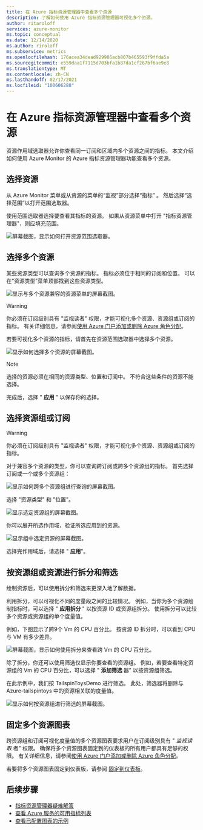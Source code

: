 ```yaml
---
title: 在 Azure 指标资源管理器中查看多个资源
description: 了解如何使用 Azure 指标资源管理器可视化多个资源。
author: ritaroloff
services: azure-monitor
ms.topic: conceptual
ms.date: 12/14/2020
ms.author: riroloff
ms.subservice: metrics
ms.openlocfilehash: 176acea34dead929986acb807b465593f9ffda5a
ms.sourcegitcommit: e559daa1f7115d703bfa1b87da1cf267bf6ae9e8
ms.translationtype: MT
ms.contentlocale: zh-CN
ms.lasthandoff: 02/17/2021
ms.locfileid: "100606288"
---
```

# <a name="view-multiple-resources-in-the-azure-metrics-explorer"></a>在 Azure 指标资源管理器中查看多个资源

资源作用域选取器允许你查看同一订阅和区域内多个资源之间的指标。 本文介绍如何使用 Azure Monitor 的 Azure 指标资源管理器功能查看多个资源。 

## <a name="select-a-resource"></a>选择资源 

从 Azure Monitor 菜单或从资源的菜单的“监视”部分选择“指标”    。 然后选择“选择范围”以打开范围选取器。 

使用范围选取器选择要查看其指标的资源。 如果从资源菜单中打开 "指标资源管理器"，则应填充范围。 

![屏幕截图，显示如何打开资源范围选取器。](./media/metrics-dynamic-scope/019.png)

## <a name="select-multiple-resources"></a>选择多个资源 

某些资源类型可以查询多个资源的指标。 指标必须位于相同的订阅和位置。 可以在“资源类型”菜单顶部找到这些资源类型。

![显示与多个资源兼容的资源菜单的屏幕截图。](./media/metrics-dynamic-scope/020.png)

> [!WARNING] 
> 你必须在订阅级别具有 "监视读者" 权限，才能可视化多个资源、资源组或订阅的指标。 有关详细信息，请参阅[使用 Azure 门户添加或删除 Azure 角色分配](../../role-based-access-control/role-assignments-portal.md)。

若要可视化多个资源的指标，请首先在资源范围选取器中选择多个资源。 

![显示如何选择多个资源的屏幕截图。](./media/metrics-dynamic-scope/021.png)

> [!NOTE]
> 选择的资源必须在相同的资源类型、位置和订阅中。 不符合这些条件的资源不能选择。 

完成后，选择 " **应用** " 以保存你的选择。 

## <a name="select-a-resource-group-or-subscription"></a>选择资源组或订阅 

> [!WARNING]
> 你必须在订阅级别具有 "监视读者" 权限，才能可视化多个资源、资源组或订阅的指标。 

对于兼容多个资源的类型，你可以查询跨订阅或跨多个资源组的指标。 首先选择订阅或一个或多个资源组： 

![显示如何跨多个资源组进行查询的屏幕截图。](./media/metrics-dynamic-scope/022.png)

选择 "资源类型" 和 "位置"。 

![显示选定资源组的屏幕截图。](./media/metrics-dynamic-scope/023.png)

你可以展开所选作用域，验证所选应用到的资源。

![显示组中选定资源的屏幕截图。](./media/metrics-dynamic-scope/024.png)

选择完作用域后，请选择 " **应用**"。 

## <a name="split-and-filter-by-resource-group-or-resources"></a>按资源组或资源进行拆分和筛选

绘制资源后，可以使用拆分和筛选来更深入地了解数据。 

利用拆分，可以可视化不同的度量段之间的比较情况。 例如，当你为多个资源绘制指标时，可以选择 " **应用拆分** " 以按资源 ID 或资源组拆分。 使用拆分可以比较多个资源或资源组的单个度量值。  

例如，下图显示了跨9个 Vm 的 CPU 百分比。 按资源 ID 拆分时，可以看到 CPU 与 VM 有多少差异。 

![屏幕截图，显示如何使用拆分来查看跨 Vm 的 CPU 百分比。](./media/metrics-dynamic-scope/026.png)

除了拆分，你还可以使用筛选仅显示你要查看的资源组。  例如，若要查看特定资源组的 Vm 的 CPU 百分比，可以选择 " **添加筛选** 器" 以按资源组筛选。 

在此示例中，我们按 TailspinToysDemo 进行筛选。 此处，筛选器将删除与 Azure-tailspintoys 中的资源相关联的度量值。 

![显示如何按资源组进行筛选的屏幕截图。](./media/metrics-dynamic-scope/027.png)

## <a name="pin-multiple-resource-charts"></a>固定多个资源图表 

跨资源组和订阅可视化度量值的多个资源图表要求用户在订阅级别具有 " *监视读取* 者" 权限。 确保将多个资源图表固定到的仪表板的所有用户都具有足够的权限。 有关详细信息，请参阅[使用 Azure 门户添加或删除 Azure 角色分配](../../role-based-access-control/role-assignments-portal.md)。

若要将多个资源图表固定到仪表板，请参阅 [固定到仪表板](../essentials/metrics-charts.md#pinning-to-dashboards)。 

## <a name="next-steps"></a>后续步骤

* [指标资源管理器疑难解答](../essentials/metrics-troubleshoot.md)
* [查看 Azure 服务的可用指标列表](../platform/metrics-supported.md)
* [查看已配置图表的示例](../essentials/metric-chart-samples.md)